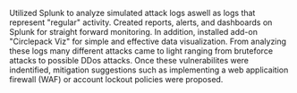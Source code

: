 Utilized Splunk to analyze simulated attack logs aswell as logs that represent "regular" activity. Created reports, alerts, and dashboards on Splunk for straight forward monitoring. In addition, installed add-on "Circlepack Viz" for simple and effective data visualization. From analyzing these logs many different attacks came to light ranging from bruteforce attacks to possible DDos attacks. Once these vulnerabilites were indentified, mitigation suggestions such as implementing a web applicaition firewall (WAF) or account lockout policies were proposed.
